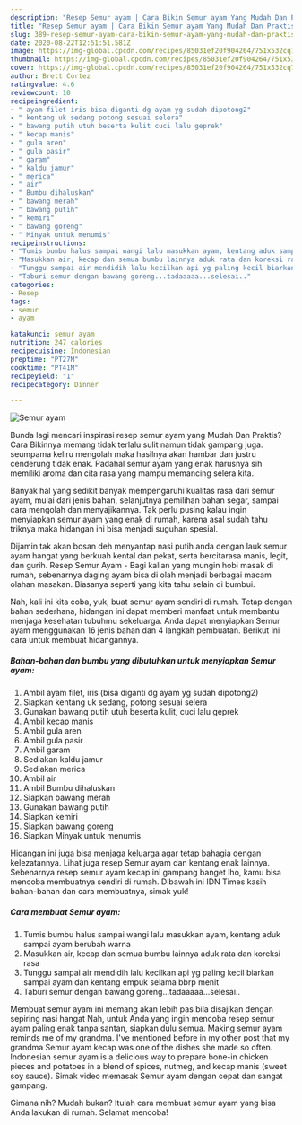 ```yaml
---
description: "Resep Semur ayam | Cara Bikin Semur ayam Yang Mudah Dan Praktis"
title: "Resep Semur ayam | Cara Bikin Semur ayam Yang Mudah Dan Praktis"
slug: 389-resep-semur-ayam-cara-bikin-semur-ayam-yang-mudah-dan-praktis
date: 2020-08-22T12:51:51.581Z
image: https://img-global.cpcdn.com/recipes/85031ef20f904264/751x532cq70/semur-ayam-foto-resep-utama.jpg
thumbnail: https://img-global.cpcdn.com/recipes/85031ef20f904264/751x532cq70/semur-ayam-foto-resep-utama.jpg
cover: https://img-global.cpcdn.com/recipes/85031ef20f904264/751x532cq70/semur-ayam-foto-resep-utama.jpg
author: Brett Cortez
ratingvalue: 4.6
reviewcount: 10
recipeingredient:
- " ayam filet iris bisa diganti dg ayam yg sudah dipotong2"
- " kentang uk sedang potong sesuai selera"
- " bawang putih utuh beserta kulit cuci lalu geprek"
- " kecap manis"
- " gula aren"
- " gula pasir"
- " garam"
- " kaldu jamur"
- " merica"
- " air"
- " Bumbu dihaluskan"
- " bawang merah"
- " bawang putih"
- " kemiri"
- " bawang goreng"
- " Minyak untuk menumis"
recipeinstructions:
- "Tumis bumbu halus sampai wangi lalu masukkan ayam, kentang aduk sampai ayam berubah warna"
- "Masukkan air, kecap dan semua bumbu lainnya aduk rata dan koreksi rasa"
- "Tunggu sampai air mendidih lalu kecilkan api yg paling kecil biarkan sampai ayam dan kentang empuk selama bbrp menit"
- "Taburi semur dengan bawang goreng...tadaaaaa...selesai.."
categories:
- Resep
tags:
- semur
- ayam

katakunci: semur ayam 
nutrition: 247 calories
recipecuisine: Indonesian
preptime: "PT27M"
cooktime: "PT41M"
recipeyield: "1"
recipecategory: Dinner

---
```



![Semur ayam](https://img-global.cpcdn.com/recipes/85031ef20f904264/751x532cq70/semur-ayam-foto-resep-utama.jpg)

Bunda lagi mencari inspirasi resep semur ayam yang Mudah Dan Praktis? Cara Bikinnya memang tidak terlalu sulit namun tidak gampang juga. seumpama keliru mengolah maka hasilnya akan hambar dan justru cenderung tidak enak. Padahal semur ayam yang enak harusnya sih memiliki aroma dan cita rasa yang mampu memancing selera kita.

Banyak hal yang sedikit banyak mempengaruhi kualitas rasa dari semur ayam, mulai dari jenis bahan, selanjutnya pemilihan bahan segar, sampai cara mengolah dan menyajikannya. Tak perlu pusing kalau ingin menyiapkan semur ayam yang enak di rumah, karena asal sudah tahu triknya maka hidangan ini bisa menjadi suguhan spesial.

Dijamin tak akan bosan deh menyantap nasi putih anda dengan lauk semur ayam hangat yang berkuah kental dan pekat, serta bercitarasa manis, legit, dan gurih. Resep Semur Ayam - Bagi kalian yang mungin hobi masak di rumah, sebenarnya daging ayam bisa di olah menjadi berbagai macam olahan masakan. Biasanya seperti yang kita tahu selain di bumbui.


Nah, kali ini kita coba, yuk, buat semur ayam sendiri di rumah. Tetap dengan bahan sederhana, hidangan ini dapat memberi manfaat untuk membantu menjaga kesehatan tubuhmu sekeluarga. Anda dapat menyiapkan Semur ayam menggunakan 16 jenis bahan dan 4 langkah pembuatan. Berikut ini cara untuk membuat hidangannya.

<!--inarticleads1-->

##### Bahan-bahan dan bumbu yang dibutuhkan untuk menyiapkan Semur ayam:

1. Ambil  ayam filet, iris (bisa diganti dg ayam yg sudah dipotong2)
1. Siapkan  kentang uk sedang, potong sesuai selera
1. Gunakan  bawang putih utuh beserta kulit, cuci lalu geprek
1. Ambil  kecap manis
1. Ambil  gula aren
1. Ambil  gula pasir
1. Ambil  garam
1. Sediakan  kaldu jamur
1. Sediakan  merica
1. Ambil  air
1. Ambil  Bumbu dihaluskan
1. Siapkan  bawang merah
1. Gunakan  bawang putih
1. Siapkan  kemiri
1. Siapkan  bawang goreng
1. Siapkan  Minyak untuk menumis


Hidangan ini juga bisa menjaga keluarga agar tetap bahagia dengan kelezatannya. Lihat juga resep Semur ayam dan kentang enak lainnya. Sebenarnya resep semur ayam kecap ini gampang banget lho, kamu bisa mencoba membuatnya sendiri di rumah. Dibawah ini IDN Times kasih bahan-bahan dan cara membuatnya, simak yuk! 

<!--inarticleads2-->

##### Cara membuat Semur ayam:

1. Tumis bumbu halus sampai wangi lalu masukkan ayam, kentang aduk sampai ayam berubah warna
1. Masukkan air, kecap dan semua bumbu lainnya aduk rata dan koreksi rasa
1. Tunggu sampai air mendidih lalu kecilkan api yg paling kecil biarkan sampai ayam dan kentang empuk selama bbrp menit
1. Taburi semur dengan bawang goreng...tadaaaaa...selesai..


Membuat semur ayam ini memang akan lebih pas bila disajikan dengan sepiring nasi hangat Nah, untuk Anda yang ingin mencoba resep semur ayam paling enak tanpa santan, siapkan dulu semua. Making semur ayam reminds me of my grandma. I&#39;ve mentioned before in my other post that my grandma Semur ayam kecap was one of the dishes she made so often. Indonesian semur ayam is a delicious way to prepare bone-in chicken pieces and potatoes in a blend of spices, nutmeg, and kecap manis (sweet soy sauce). Simak video memasak Semur ayam dengan cepat dan sangat gampang. 

Gimana nih? Mudah bukan? Itulah cara membuat semur ayam yang bisa Anda lakukan di rumah. Selamat mencoba!
